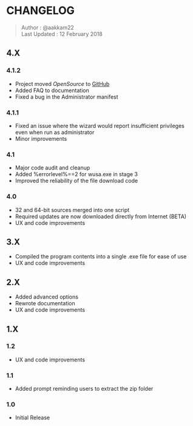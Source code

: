 # CHANGELOG

> Author : @aakkam22  
> Last Updated : 12 February 2018

## 4.X

### 4.1.2

* Project moved *OpenSource* to [GitHub](https://github.com/aakkam22/windowsUpdateLoopFix)
* Added FAQ to documentation
* Fixed a bug in the Administrator manifest

### 4.1.1

* Fixed an issue where the wizard would report insufficient privileges even when run as administrator
* Minor improvements

### 4.1

* Major code audit and cleanup
* Added %errorlevel%==2 for wusa.exe in stage 3
* Improved the reliability of the file download code


### 4.0

* 32 and 64-bit sources merged into one script
* Required updates are now downloaded directly from Internet (BETA)
* UX and code improvements


## 3.X

* Compiled the program contents into a single .exe file for ease of use
* UX and code improvements

## 2.X

* Added advanced options
* Rewrote documentation
* UX and code improvements

## 1.X

### 1.2

* UX and code improvements

### 1.1

* Added prompt reminding users to extract the zip folder

### 1.0

* Initial Release